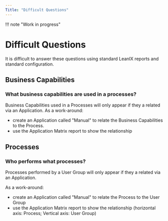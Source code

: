 ```yaml
---
Title: "Difficult Questions"
---
```


!!! note "Work in progress"

# Difficult Questions

It is difficult to answer these questions using standard LeanIX reports and standard configuration. 

<!--
## User Groups

1. ?
-->

## Business Capabilities

### What business capabilities are used in a processes?

Business Capabilities used in a Processes will only appear if they a related via an Application. 
As a work-around:

- create an Application called "Manual" to relate the Business Capabilities to the Process. 
- use the Application Matrix report to show the relationship

## Processes

### Who performs what processes?

Processes performed by a User Group will only appear if they a related via an Application. 

As a work-around:

- create an Application called "Manual" to relate the Process to the User Group
- use the Application Matrix report to show the relationship (horizontal axis: Process; Vertical axis: User Group)

<!--

## Applications

1. ?

## Data

1. ?

## Interfaces

1. ?

## Projects 

1. ?

## IT Components

1. ?

## Providers

1. ?

## Technical Stack

1. ?
-->
